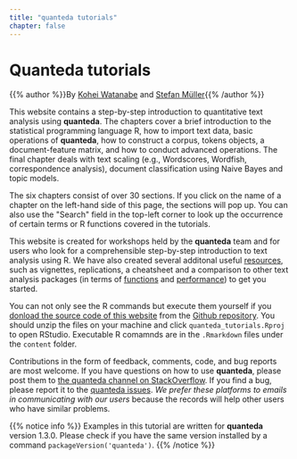 ```yaml
---
title: "quanteda tutorials"
chapter: false
---
```

# Quanteda tutorials

{{% author %}}By [Kohei Watanabe](http://koheiw.net) and [Stefan Müller](http://muellerstefan.net){{% /author %}} 

This website contains a step-by-step introduction to quantitative text analysis using **quanteda**. The chapters cover a brief introduction to the statistical programming language R, how to import text data, basic operations of **quanteda**, how to construct a corpus, tokens objects, a document-feature matrix, and how to conduct advanced operations. The final chapter deals with text scaling (e.g., Wordscores, Wordfish, correspondence analysis), document classification using Naive Bayes and topic models.

The six chapters consist of over 30 sections. If you click on the name of a chapter on the left-hand side of this page, the sections will pop up. You can also use the "Search" field in the top-left corner to look up the occurrence of certain terms or R functions covered in the tutorials. 

This website is created for workshops held by the **quanteda** team and for users who look for a comprehensible step-by-step introduction to text analysis using R. We have also created several additonal useful [resources](http://quanteda.io/help/), such as vignettes, replications, a cheatsheet and a comparison to other text analysis packages (in terms of [functions](http://docs.quanteda.io/articles/pkgdown/comparison.html) and [performance](https://quanteda.io/performance/)) to get you started. 

You can not only see the R commands but execute them yourself if you [donload the source code of this website](https://github.com/quanteda/quanteda_tutorials/archive/master.zip) from the [Github repository](https://github.com/quanteda/quanteda_tutorials/). You should unzip the files on your machine and click `quanteda_tutorials.Rproj` to open RStudio. Executable R comamnds are in the `.Rmarkdown` files under the `content` folder.

Contributions in the form of feedback, comments, code, and bug reports are most welcome. If you have questions on how to use **quanteda**, please post them to [the quanteda channel on StackOverflow](https://stackoverflow.com/questions/tagged/quanteda). If you find a bug, please report it to the [quanteda issues](https://github.com/quanteda/quanteda/issues). *We prefer these platforms to emails in communicating with our users* because the records will help other users who have similar problems.

{{% notice info %}}
Examples in this tutorial are written for **quanteda** version 1.3.0. Please check if you have the same version installed by a command `packageVersion('quanteda')`. 
{{% /notice %}}
